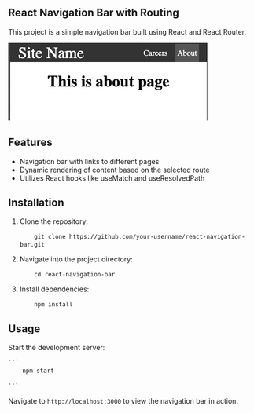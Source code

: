 ## React Navigation Bar with Routing

This project is a simple navigation bar built using React and React Router.

![App Screenshot](public/app-screenshot.png)

## Features

-   Navigation bar with links to different pages
-   Dynamic rendering of content based on the selected route
-   Utilizes React hooks like useMatch and useResolvedPath

## Installation

1. Clone the repository:
    ```
    	git clone https://github.com/your-username/react-navigation-bar.git
    ```
2. Navigate into the project directory:

    ```
        cd react-navigation-bar

    ```

3. Install dependencies:

    ```
        npm install

    ```

## Usage

Start the development server:

    ```
        npm start

    ```

Navigate to `http://localhost:3000` to view the navigation bar in action.
